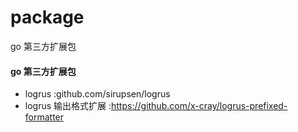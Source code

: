 # package
go 第三方扩展包

#### go 第三方扩展包
* logrus :github.com/sirupsen/logrus
* logrus 输出格式扩展 :https://github.com/x-cray/logrus-prefixed-formatter

